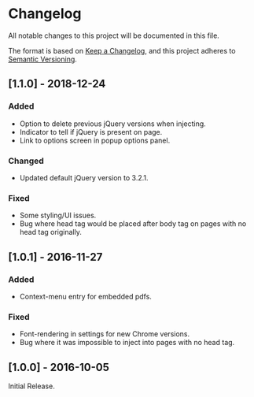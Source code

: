 # Changelog
All notable changes to this project will be documented in this file.

The format is based on [Keep a Changelog](https://keepachangelog.com/en/1.0.0/),
and this project adheres to [Semantic Versioning](https://semver.org/spec/v2.0.0.html).

## [1.1.0] - 2018-12-24
### Added
- Option to delete previous jQuery versions when injecting.
- Indicator to tell if jQuery is present on page.
- Link to options screen in popup options panel.

### Changed
- Updated default jQuery version to 3.2.1.

### Fixed
- Some styling/UI issues.
- Bug where head tag would be placed after body tag on pages with no head tag originally.

## [1.0.1] - 2016-11-27
### Added
- Context-menu entry for embedded pdfs.

### Fixed 
- Font-rendering in settings for new Chrome versions.
- Bug where it was impossible to inject into pages with no head tag.

## [1.0.0] - 2016-10-05
Initial Release.

